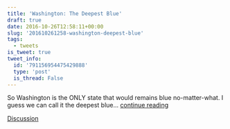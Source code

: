 ```yaml
---
title: 'Washington: The Deepest Blue'
draft: true
date: 2016-10-26T12:58:11+00:00
slug: '201610261258-washington-deepest-blue'
tags:
  - tweets
is_tweet: true
tweet_info:
  id: '791156954475429888'
  type: 'post'
  is_thread: False
---
```




So Washington is the ONLY state that would remains blue no-matter-what. I guess we can call it the deepest blue... [continue reading](urls[0])

[Discussion](https://x.com/sytelus/status/791156954475429888)
